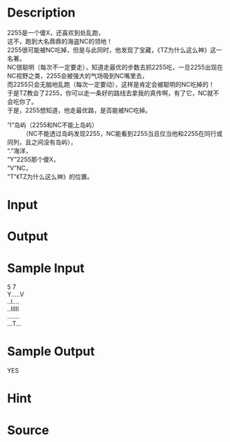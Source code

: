 
# Description

<div class="content"><p>2255是一个傻X，还喜欢到处乱跑，<br/>
这不，跑到大名鼎鼎的海盗NC的领地！<br/>
2255很可能被NC吃掉，但是与此同时，他发现了宝藏，《TZ为什么这么神》这一名著。<br/>
NC很聪明（每次不一定要走），知道走最优的步数去抓2255吃，一旦2255出现在NC视野之类，2255会被强大的气场吸到NC嘴里去，<br/>
而2255只会无脑地乱跑（每次一定要动），这样是肯定会被聪明的NC吃掉的！<br/>
于是TZ教会了2255，你可以走一条好的路线去拿我的真传啊，有了它，NC就不会吃你了。<br/>
于是，2255想知道，他走最优路，是否能被NC吃掉。</p>
<p>“I”岛屿（2255和NC不能上岛屿）<br/>
         （NC不能透过岛屿发现2255，NC能看到2255当且仅当他和2255在同行或同列，且之间没有岛屿），<br/>
“.”海洋，<br/>
“Y”2255那个傻X，<br/>
“V”NC，<br/>
“T”《TZ为什么这么神》的位置。</p></div>

# Input

<div class="content"></div>

# Output

<div class="content"></div>

# Sample Input

<div class="content"><span class="sampledata">5 7<br/>
Y.....V<br/>
..I....<br/>
..IIIII<br/>
.......<br/>
...T...</span></div>

# Sample Output

<div class="content"><span class="sampledata">YES</span></div>

# Hint

<div class="content"><p></p></div>

# Source

<div class="content"><p><a href="problemset.php?search="></a></p></div>

